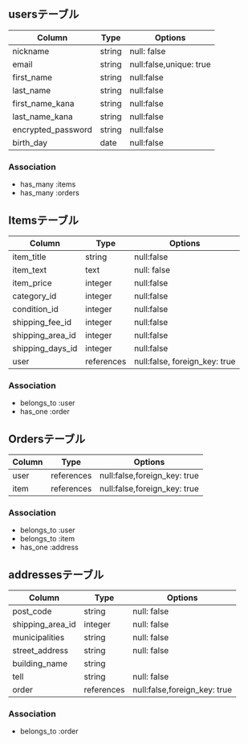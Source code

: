 ## usersテーブル

|Column|Type|Options|
|---------|----|--------|
|nickname |string|null: false   |
|email    |string|null:false,unique: true  |
|first_name|string|null:false|
|last_name|string|null:false|
|first_name_kana|string|null:false|
|last_name_kana|string|null:false|
|encrypted_password|string|null:false|
|birth_day|date|null:false|


### Association
- has_many :items
- has_many :orders

## Itemsテーブル

|Column|Type|Options|
|---------|----|--------|
|item_title |string|null:false |
|item_text |text|null: false   |
|item_price |integer|null:false   |
|category_id |integer|null:false   |
|condition_id |integer|null:false |
|shipping_fee_id|integer|null:false |
|shipping_area_id |integer|null:false |
|shipping_days_id |integer|null:false |
|user|references|null:false, foreign_key: true |

### Association
- belongs_to :user
- has_one  :order

## Ordersテーブル

|Column|Type|Options|
|---------|----|--------|
|user   |references|null:false,foreign_key: true   |
|item|references|null:false,foreign_key: true|

### Association
- belongs_to :user
- belongs_to :item
- has_one  :address

## addressesテーブル

|Column|Type|Options|
|---------|----|--------|
|post_code|string|null: false   |
|shipping_area_id |integer|null: false   |
|municipalities |string|null: false   |
|street_address |string|null: false   |
|building_name |string|
|tell|string|null: false   |
|order|references|null:false,foreign_key: true|

### Association
- belongs_to :order